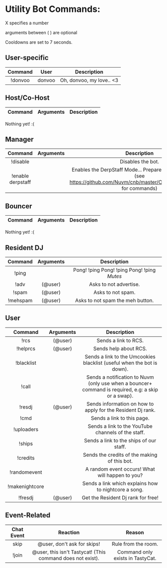 Utility Bot Commands:
=========

X specifies a number

arguments between ( ) are optional

Cooldowns are set to 7 seconds.

User-specific 
-------------

|Command |  User   |  Description |
|:------:|:-------:|:--------------------------------------:|
|!donvoo | donvoo | Oh, donvoo, my love.. <3 |

Host/Co-Host
-------

|Command | Arguments |  Description |
|:------:|:---------:|:--------------------------------------:|
Nothing yet! :(

Manager
-------

|Command | Arguments |  Description |
|:------:|:---------:|:--------------------------------------:|
|!disable | | Disables the bot. |
|!enable derpstaff | | Enables the DerpStaff Mode... Prepare for spam! And war. (see https://github.com/Nuvm/cnb/master/COMMANDSextra.md for commands) |

Bouncer
--------

|Command | Arguments |  Description |
|:------:|:---------:|:--------------------------------------:|
Nothing yet! :(

Resident DJ
-----------

|Command | Arguments |  Description |
|:------:|:---------:|:--------------------------------------:|
|!ping | | Pong! !ping Pong! !ping Pong! !ping *Mutes* |
|!adv | (@user) | Asks to not advertise. |
|!spam | (@user) | Asks to not spam. |
|!mehspam | (@user) | Asks to not spam the meh button. |

User
----

|Command | Arguments |  Description |
|:------:|:---------:|:--------------------------------------:|
|!rcs | (@user) | Sends a link to RCS. |
|!helprcs | (@user) | Sends help about RCS. |
|!blacklist | | Sends a link to the Umcookies blacklist (useful when the bot is down). |
|!call | | Sends a notification to Nuvm (only use when a bouncer+ command is required, e.g: a skip or a swap). |
|!resdj | (@user) | Sends information on how to apply for the Resident Dj rank. |
|!cmd | | Sends a link to this page. |
|!uploaders | | Sends a link to the YouTube channels of the staff. |
|!ships | | Sends a link to the ships of our staff. |
|!credits | | Sends the credits of the making of this bot. |
|!randomevent | | A random event occurs! What will happen to you? |
|!makenightcore | | Sends a link which explains how to nightcore a song. |
|!fresdj | (@user) | Get the Resident Dj rank for free! |



Event-Related
-------------

|Chat Event | Reaction | Reason |
|:---------:|:---------------:|:------------------:|
|skip | @user, don't ask for skips! | Rule from the room. |
|!join | @user, this isn't Tastycat! (This command does not exist). | Command only exists in TastyCat. |
